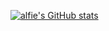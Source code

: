 [![alfie's GitHub stats](https://github-readme-stats.vercel.app/api?username=hialfie)](https://github.com/anuraghazra/github-readme-stats)
